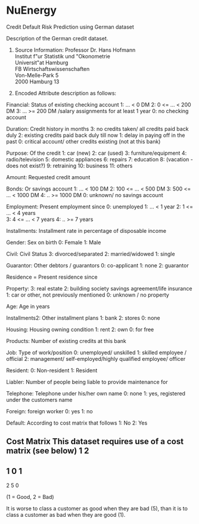 # NuEnergy
Credit Default Risk Prediction using German dataset

Description of the German credit dataset.

1. Source Information:
Professor Dr. Hans Hofmann  
Institut f"ur Statistik und "Okonometrie  
Universit"at Hamburg  
FB Wirtschaftswissenschaften  
Von-Melle-Park 5    
2000 Hamburg 13 


2. Encoded Attribute description as follows:

Financial: Status of existing checking account
1:      ... <    0 DM 
2: 0 <= ... <  200 DM
3:      ... >= 200 DM /salary assignments for at least 1 year
0: no checking account 

Duration: Credit history in months
3: no credits taken/ all credits paid back duly
2: existing credits paid back duly till now
1: delay in paying off in the past
0: critical account/ other credits existing (not at this bank)

Purpose: Of the credit
1: car (new)
2: car (used)
3: furniture/equipment
4: radio/television
5: domestic appliances
6: repairs
7: education
8: (vacation - does not exist?)
9: retraining
10: business
11: others

Amount: Requested credit amount

Bonds: Or savings account
1:          ... <  100 DM
2:   100 <= ... <  500 DM
3:   500 <= ... < 1000 DM
4:          .. >= 1000 DM
0:   unknown/ no savings account

Employment: Present employment since
0: unemployed
1:       ... < 1 year
2: 1  <= ... < 4 years  
3: 4  <= ... < 7 years
4:       .. >= 7 years

Installments: Installment rate in percentage of disposable income


Gender: Sex on birth
0: Female
1: Male

Civil: Civil Status
3: divorced/separated
2: married/widowed
1: single

Guarantor: Other debtors / guarantors
0: co-applicant
1: none
2: guarantor

Residence = Present residence since

Property: 
3: real estate
2: building society savings agreement/life insurance
1: car or other, not previously mentioned
0: unknown / no property

Age: Age in years

Installments2: Other installment plans 
1: bank
2: stores
0: none

Housing: Housing owning condition 
1: rent
2: own
0: for free

Products: Number of existing credits at this bank

Job: Type of work/position
0: unemployed/ unskilled
1: skilled employee / official
2: management/ self-employed/highly qualified employee/ officer

Resident:
0: Non-resident
1: Resident

Liabler: Number of people being liable to provide maintenance for

Telephone: Telephone under his/her own name
0: none
1: yes, registered under the customers name

Foreign: foreign worker
0: yes 
1: no


Default: According to cost matrix that follows
1: No
2: Yes

Cost Matrix
This dataset requires use of a cost matrix (see below)
      1        2
----------------------------
  1   0        1
-----------------------
  2   5        0

(1 = Good,  2 = Bad)


It is worse to class a customer as good when they are bad (5), 
than it is to class a customer as bad when they are good (1).



